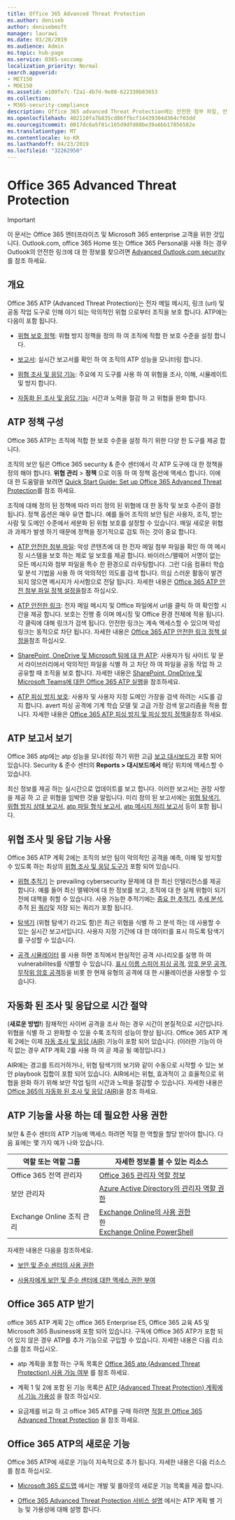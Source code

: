 ```yaml
---
title: Office 365 Advanced Threat Protection
ms.author: deniseb
author: denisebmsft
manager: laurawi
ms.date: 03/28/2019
ms.audience: Admin
ms.topic: hub-page
ms.service: O365-seccomp
localization_priority: Normal
search.appverid:
- MET150
- MOE150
ms.assetid: e100fe7c-f2a1-4b7d-9e08-622330b83653
ms.collection:
- M365-security-compliance
description: Office 365 advanced Threat Protection에는 안전한 첨부 파일, 안전한 링크, 고급 피싱 도구, 보고 도구 및 위협 인텔리전스 기능이 포함 되어 있습니다.
ms.openlocfilehash: 402110fa7b835cd86ffbcf14439304d364cf03dd
ms.sourcegitcommit: 0017dc6a5f81c165d9dfd88be39a6bb17856582e
ms.translationtype: MT
ms.contentlocale: ko-KR
ms.lasthandoff: 04/23/2019
ms.locfileid: "32262950"
---
```

# <a name="office-365-advanced-threat-protection"></a>Office 365 Advanced Threat Protection

> [!IMPORTANT]
> 이 문서는 Office 365 엔터프라이즈 및 Microsoft 365 enterprise 고객을 위한 것입니다. Outlook.com, office 365 Home 또는 Office 365 Personal을 사용 하는 경우 Outlook의 안전한 링크에 대 한 정보를 찾으려면 [Advanced Outlook.com security](https://support.office.com/article/advanced-outlook-com-security-for-office-365-subscribers-882d2243-eab9-4545-a58a-b36fee4a46e2)를 참조 하세요.

## <a name="overview"></a>개요

Office 365 ATP (Advanced Threat Protection)는 전자 메일 메시지, 링크 (url) 및 공동 작업 도구로 인해 야기 되는 악의적인 위협 으로부터 조직을 보호 합니다. ATP에는 다음이 포함 됩니다.

- [위협 보호 정책](#configure-atp-policies): 위협 방지 정책을 정의 하 여 조직에 적합 한 보호 수준을 설정 합니다. 

- [보고서](#view-atp-reports): 실시간 보고서를 확인 하 여 조직의 ATP 성능을 모니터링 합니다. 

- [위협 조사 및 응답 기능](#use-threat-investigation-and-response-capabilities): 주요에 지 도구를 사용 하 여 위협을 조사, 이해, 시뮬레이트 및 방지 합니다. 

- [자동화 된 조사 및 응답 기능](#save-time-with-automated-investigation-and-response): 시간과 노력을 절감 하 고 위협을 완화 합니다.

## <a name="configure-atp-policies"></a>ATP 정책 구성

Office 365 ATP는 조직에 적합 한 보호 수준을 설정 하기 위한 다양 한 도구를 제공 합니다. 

조직의 보안 팀은 Office 365 security & 준수 센터에서 각 ATP 도구에 대 한 정책을 정의 해야 합니다. **위협 관리** > **정책** 으로 이동 하 여 정책 옵션에 액세스 합니다. 이에 대 한 도움말을 보려면 [Quick Start Guide: Set up Office 365 Advanced Threat Protection](checklist-atp-setup.md)를 참조 하세요.

조직에 대해 정의 된 정책에 따라 미리 정의 된 위협에 대 한 동작 및 보호 수준이 결정 됩니다. 정책 옵션은 매우 유연 합니다. 예를 들어 조직의 보안 팀은 사용자, 조직, 받는 사람 및 도메인 수준에서 세분화 된 위협 보호를 설정할 수 있습니다. 매일 새로운 위협과 과제가 발생 하기 때문에 정책을 정기적으로 검토 하는 것이 중요 합니다.  

- [ATP 안전한 첨부 파일](atp-safe-attachments.md): 악성 콘텐츠에 대 한 전자 메일 첨부 파일을 확인 하 여 메시징 시스템을 보호 하는 제로 일 보호를 제공 합니다. 바이러스/맬웨어 서명이 없는 모든 메시지와 첨부 파일을 특수 한 환경으로 라우팅합니다. 그런 다음 컴퓨터 학습 및 분석 기법을 사용 하 여 악의적인 의도를 검색 합니다. 의심 스러운 활동이 발견 되지 않으면 메시지가 사서함으로 전달 됩니다. 자세한 내용은 [Office 365 ATP 안전 첨부 파일 정책 설정을](set-up-atp-safe-attachments-policies.md)참조 하십시오.

- [ATP 안전한 링크](atp-safe-links.md): 전자 메일 메시지 및 Office 파일에서 url을 클릭 하 여 확인할 시간을 제공 합니다. 보호는 진행 중 이며 메시징 및 Office 환경 전체에 적용 됩니다. 각 클릭에 대해 링크가 검색 됩니다. 안전한 링크는 계속 액세스할 수 있으며 악성 링크는 동적으로 차단 됩니다. 자세한 내용은 [Office 365 ATP 안전한 링크 정책 설정을](https://docs.microsoft.com/en-us/office365/securitycompliance/set-up-atp-safe-links-policies)참조 하십시오. 

- [SharePoint, OneDrive 및 Microsoft 팀에 대 한 ATP](atp-for-spo-odb-and-teams.md): 사용자가 팀 사이트 및 문서 라이브러리에서 악의적인 파일을 식별 하 고 차단 하 여 파일을 공동 작업 하 고 공유할 때 조직을 보호 합니다. 자세한 내용은 [SharePoint, OneDrive 및 Microsoft Teams에 대한 Office 365 ATP 실행](turn-on-atp-for-spo-odb-and-teams.md)을 참조하세요. 

- [ATP 피싱 방지 보호](atp-anti-phishing.md): 사용자 및 사용자 지정 도메인 가장을 검색 하려는 시도를 감지 합니다. avert 피싱 공격에 기계 학습 모델 및 고급 가장 검색 알고리즘을 적용 합니다. 자세한 내용은 [Office 365 ATP 피싱 방지 및 피싱 방지 정책을](set-up-anti-phishing-policies.md)참조 하세요.

## <a name="view-atp-reports"></a>ATP 보고서 보기

Office 365 atp에는 atp 성능을 모니터링 하기 위한 고급 [보고 대시보드가](view-reports-for-atp.md) 포함 되어 있습니다. Security & 준수 센터의 **Reports > 대시보드에서** 해당 위치에 액세스할 수 있습니다. 

최신 정보를 제공 하는 실시간으로 업데이트를 보고 합니다. 이러한 보고서는 권장 사항을 제공 하 고 곧 위협을 임박한 것을 알립니다. 미리 정의 된 보고서에는 [위협 탐색기](use-explorer-in-security-and-compliance.md), [위협 방지 상태 보고서](view-reports-for-atp.md#threat-protection-status-report), [atp 파일 형식 보고서](view-reports-for-atp.md#atp-file-types-report), [atp 메시지 처리 보고서](view-reports-for-atp.md#atp-message-disposition-report) 등이 포함 됩니다. 

## <a name="use-threat-investigation-and-response-capabilities"></a>위협 조사 및 응답 기능 사용

Office 365 ATP 계획 2에는 조직의 보안 팀이 악의적인 공격을 예측, 이해 및 방지할 수 있도록 하는 최상의 [위협 조사 및 응답 도구가](office-365-ti.md) 포함 되어 있습니다. 

- [위협 추적기](threat-trackers.md) 는 prevailing cybersecurity 문제에 대 한 최신 인텔리전스를 제공 합니다. 예를 들어 최신 맬웨어에 대 한 정보를 보고, 조직에 대 한 실제 위협이 되기 전에 대책을 취할 수 있습니다. 사용 가능한 추적기에는 [중요 한 추적기](threat-trackers.md#noteworthy-trackers), [추세 분석](threat-trackers.md#trending-trackers), 추적 [된](threat-trackers.md#saved-queries) [쿼리](threat-trackers.md#tracked-queries)및 저장 되는 쿼리가 포함 됩니다.

- [탐색기](use-explorer-in-security-and-compliance.md) (위협 탐색기 라고도 함)은 최근 위협을 식별 하 고 분석 하는 데 사용할 수 있는 실시간 보고서입니다. 사용자 지정 기간에 대 한 데이터를 표시 하도록 탐색기를 구성할 수 있습니다.

- [공격 시뮬레이터](attack-simulator.md) 를 사용 하면 조직에서 현실적인 공격 시나리오를 실행 하 여 vulnerabilites를 식별할 수 있습니다. [표시 이름 스피어 피싱 공격](attack-simulator.md#display-name-spear-phishing-attack), [암호 분무 공격](attack-simulator.md#password-spray-attack), [무작위 암호 공격](attack-simulator.md#brute-force-password-attack)등을 비롯 한 현재 유형의 공격에 대 한 시뮬레이션을 사용할 수 있습니다.
    
## <a name="save-time-with-automated-investigation-and-response"></a>자동화 된 조사 및 응답으로 시간 절약

(**새로운 방법!**) 잠재적인 사이버 공격을 조사 하는 경우 시간이 본질적으로 시간입니다. 위협을 식별 하 고 완화할 수 있을 수록 조직의 성능이 향상 됩니다. Office 365 ATP 계획 2에는 이제 [자동 조사 및 응답 (AIR)](automated-investigation-response-office.md) 기능이 포함 되어 있습니다. (이러한 기능이 아직 없는 경우 ATP 계획 2를 사용 하 여 곧 제공 될 예정입니다.)

AIR에는 경고를 트리거하거나, 위협 탐색기의 보기와 같이 수동으로 시작할 수 있는 보안 playbook 집합이 포함 되어 있습니다. AIR에서는 위협, 효과적이 고 효율적으로 위협을 완화 하기 위해 보안 작업 팀의 시간과 노력을 절감할 수 있습니다. 자세한 내용은 [Office 365의 자동화 된 조사 및 응답 (AIR)](automated-investigation-response-office.md)을 참조 하세요.

## <a name="permissions-required-to-use-atp-features"></a>ATP 기능을 사용 하는 데 필요한 사용 권한

보안 & 준수 센터의 ATP 기능에 액세스 하려면 적절 한 역할을 할당 받아야 합니다. 다음 표에는 몇 가지 예가 나와 있습니다.

|역할 또는 역할 그룹  |자세한 정보를 볼 수 있는 리소스  |
|---------|---------|
|Office 365 전역 관리자 |[Office 365 관리자 역할 정보](https://docs.microsoft.com/office365/admin/add-users/about-admin-roles)|
|보안 관리자 |[Azure Active Directory의 관리자 역할 권한](https://docs.microsoft.com/en-us/azure/active-directory/users-groups-roles/directory-assign-admin-roles)|
|Exchange Online 조직 관리 |[Exchange Online의 사용 권한](https://docs.microsoft.com/en-us/exchange/permissions-exo/permissions-exo) <br>한<br> [Exchange Online PowerShell](https://docs.microsoft.com/powershell/exchange/exchange-online/exchange-online-powershell?view=exchange-ps)|

자세한 내용은 다음을 참조하세요.

- [보안 및 준수 센터의 사용 권한](permissions-in-the-security-and-compliance-center.md) 

- [사용자에게 보안 및 준수 센터에 대한 액세스 권한 부여](grant-access-to-the-security-and-compliance-center.md)

## <a name="get-office-365-atp"></a>Office 365 ATP 받기

office 365 ATP 계획 2는 office 365 Enterprise E5, Office 365 교육 A5 및 Microsoft 365 Business에 포함 되어 있습니다. 구독에 Office 365 ATP가 포함 되어 있지 않은 경우 ATP를 추가 기능으로 구입할 수 있습니다. 자세한 내용은 다음 리소스를 참조 하십시오.

- atp 계획을 포함 하는 구독 목록은 [Office 365 atp (Advanced Threat Protection) 사용 가능 여부](https://docs.microsoft.com/office365/servicedescriptions/office-365-advanced-threat-protection-service-description#office-365-advanced-threat-protection-atp-availability) 를 참조 하세요.

- 계획 1 및 2에 포함 된 기능 목록은 [ATP (Advanced Threat Protection) 계획에서 기능 가용성](https://docs.microsoft.com/office365/servicedescriptions/office-365-advanced-threat-protection-service-description#feature-availability-across-advanced-threat-protection-atp-plans) 을 참조 하십시오.

- 요금제를 비교 하 고 office 365 ATP를 구매 하려면 [적절 한 Office 365 Advanced Threat Protection](https://products.office.com/exchange/advance-threat-protection#pmg-allup-content) 을 참조 하세요.

## <a name="new-features-in-office-365-atp"></a>Office 365 ATP의 새로운 기능

Office 365 ATP에 새로운 기능이 지속적으로 추가 됩니다. 자세한 내용은 다음 리소스를 참조 하십시오.

- [Microsoft 365 로드맵](https://www.microsoft.com/microsoft-365/roadmap?filters=&searchterms=advanced%2Cthreat%2Cprotection) 에서는 개발 및 롤아웃의 새로운 기능 목록을 제공 합니다.

- [Office 365 Advanced Threat Protection 서비스 설명](https://docs.microsoft.com/en-us/office365/servicedescriptions/office-365-advanced-threat-protection-service-description#whats-new-in-office-365-advanced-threat-protection-atp) 에서는 ATP 계획 별 기능 및 가용성에 대해 설명 합니다.
